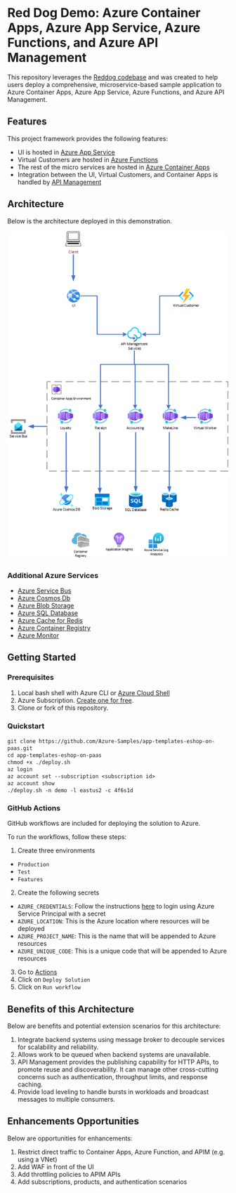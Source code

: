 # Red Dog Demo: Azure Container Apps, Azure App Service, Azure Functions, and Azure API Management

This repository leverages the [Reddog codebase](https://github.com/Azure/reddog-code) and was created to help users deploy a comprehensive, microservice-based sample application to Azure Container Apps, Azure App Service, Azure Functions, and Azure API Management.

## Features

This project framework provides the following features:

* UI is hosted in [Azure App Service](https://azure.microsoft.com/en-us/products/app-service/)
* Virtual Customers are hosted in [Azure Functions](https://azure.microsoft.com/en-us/products/functions/)
* The rest of the micro services are hosted in [Azure Container Apps](https://azure.microsoft.com/en-us/services/container-apps/)
* Integration between the UI, Virtual Customers, and Container Apps is handled by [API Management](https://azure.microsoft.com/en-us/products/api-management/)

## Architecture

Below is the architecture  deployed in this demonstration.

![Integration Architecture](assets/paas-architecture.png)


### Additional Azure Services

* [Azure Service Bus](https://azure.microsoft.com/en-us/products/service-bus/)
* [Azure Cosmos Db](https://azure.microsoft.com/en-us/products/cosmos-db/)
* [Azure Blob Storage](https://azure.microsoft.com/en-us/products/storage/blobs/)
* [Azure SQL Database](https://azure.microsoft.com/en-us/products/azure-sql/database/)
* [Azure Cache for Redis](https://azure.microsoft.com/en-ca/products/cache/)
* [Azure Container Registry](https://azure.microsoft.com/en-ca/products/container-registry/)
* [Azure Monitor](https://azure.microsoft.com/en-ca/products/monitor/)

## Getting Started

### Prerequisites

1. Local bash shell with Azure CLI or [Azure Cloud Shell](https://ms.portal.azure.com/#cloudshell/)
1. Azure Subscription. [Create one for free](https://azure.microsoft.com/en-us/free/).
1. Clone or fork of this repository.

### Quickstart

```
git clone https://github.com/Azure-Samples/app-templates-eshop-on-paas.git
cd app-templates-eshop-on-paas
chmod +x ./deploy.sh
az login
az account set --subscription <subscription id>
az account show
./deploy.sh -n demo -l eastus2 -c 4f6s1d
```

### GitHub Actions

GitHub workflows are included for deploying the solution to Azure.

To run the workflows, follow these steps:

1. Create three environments
  - `Production`
  - `Test`
  - `Features` 
2. Create the following secrets
  - `AZURE_CREDENTIALS`: Follow the instructions [here](github.com/marketplace/actions/azure-login#configure-a-service-principal-with-a-secret) to login using Azure Service Principal with a secret
  - `AZURE_LOCATION`: This is the Azure location where resources will be deployed
  - `AZURE_PROJECT_NAME`: This is the name that will be appended to Azure resources
  - `AZURE_UNIQUE_CODE`: This is a unique code that will be appended to Azure resources
3. Go to [Actions](https://github.com/Azure-Samples/app-templates-eshop-on-paas/actions/)
4. Click on `Deploy Solution`
5. Click on `Run workflow`

## Benefits of this Architecture

Below are benefits and potential extension scenarios for this architecture:

1. Integrate backend systems using message broker to decouple services for scalability and reliability. 
2. Allows work to be queued when backend systems are unavailable.
3. API Management provides the publishing capability for HTTP APIs, to promote reuse and discoverability. It can manage other cross-cutting concerns such as authentication, throughput limits, and response caching.
4. Provide load leveling to handle bursts in workloads and broadcast messages to multiple consumers.

## Enhancements Opportunities

Below are opportunities for enhancements: 

1. Restrict direct traffic to Container Apps, Azure Function, and APIM (e.g. using a VNet)
2. Add WAF in front of the UI
3. Add throttling policies to APIM APIs
4. Add subscriptions, products, and authentication scenarios